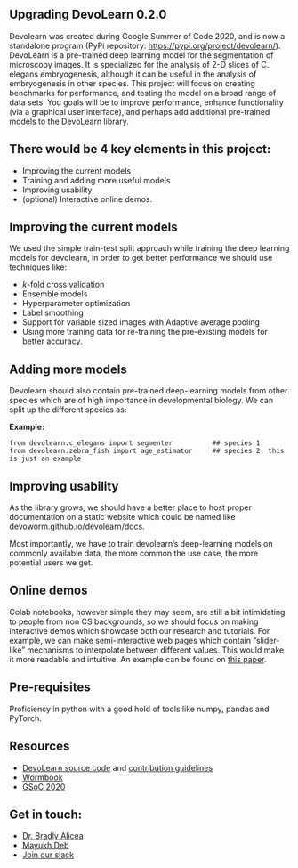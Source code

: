 ## Upgrading DevoLearn 0.2.0
Devolearn was created during Google Summer of Code 2020, and is now a standalone program (PyPi repository: https://pypi.org/project/devolearn/). DevoLearn is a pre-trained deep learning model for the segmentation of microscopy images. It is specialized for the analysis of 2-D slices of C. elegans embryogenesis, although it can be useful in the analysis of embryogenesis in other species. This project will focus on creating benchmarks for performance, and testing the model on a broad range of data sets. You goals will be to improve performance, enhance functionality (via a graphical user interface), and perhaps add additional pre-trained models to the DevoLearn library.  

## There would be 4 key elements in this project:
* Improving the current models
* Training and adding more useful models 
* Improving usability
* (optional) Interactive online demos. 

## Improving the current models
We used the simple train-test split approach while training the deep learning models for devolearn, in order to get better performance we should use techniques like:

* _k_-fold cross validation 
* Ensemble models 
* Hyperparameter optimization 
* Label smoothing 
* Support for variable sized images with Adaptive average pooling
* Using more training data for re-training the pre-existing models for better accuracy.

## Adding more models

Devolearn should also contain pre-trained deep-learning models from other species which are of high importance in developmental biology. We can split up the different species as:

__Example:__   
~~~
from devolearn.c_elegans import segmenter          ## species 1   
from devolearn.zebra_fish import age_estimator     ## species 2, this is just an example
~~~

## Improving usability  
As the library grows, we should have a better place to host proper documentation on a static website which could be named like devoworm.github.io/devolearn/docs. 

Most importantly, we have to train devolearn’s deep-learning models on commonly available data, the more common the use case, the more potential users we get. 

## Online demos

Colab notebooks, however simple they may seem, are still a bit intimidating to people from non CS backgrounds, so we should focus on making interactive demos which showcase both our research and tutorials. For example, we can make semi-interactive web pages which contain “slider-like” mechanisms to interpolate between different values. This would make it more readable and intuitive. An example can be found on [this paper](https://distill.pub/2017/feature-visualization/#enemy-of-feature-vis). 

## Pre-requisites
Proficiency in python with a good hold of tools like numpy, pandas and PyTorch.

## Resources
* [DevoLearn source code](https://github.com/DevoLearn/devolearn) and [contribution guidelines](https://github.com/DevoLearn/devolearn/blob/master/.github/contributing.md)
* [Wormbook](http://www.wormbook.org/)
* [GSoC 2020](https://github.com/devoworm/GSoC-2020/tree/master/Pre-trained%20Models%20(DevLearning))


## Get in touch:
* [Dr. Bradly Alicea](https://twitter.com/balicea1)
* [Mayukh Deb](https://twitter.com/mayukh091)
* [Join our slack](https://openworm.slack.com/archives/CMVFU7Q4W)


